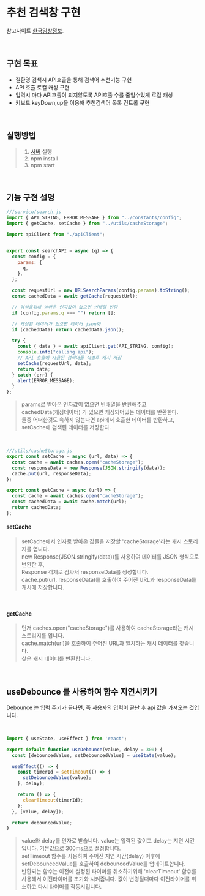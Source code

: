 # 추천 검색창 구현

참고사이트 [한국임상정보](https://clinicaltrialskorea.com/).

</br>

## 구현 목표

 - 질환명 검색시 API호출을 통해 검색어 추천기능 구현
 - API 호출 로컬 캐싱 구현
 - 입력시 마다 API호출이 되지않도록 API호출 수를 줄일수있게 로컬 캐싱
 - 키보드 keyDown,up을 이용해 추천검색어 목록 컨트롤 구현

</br>

## 실행방법

> 1. [서버](https://github.com/walking-sunset/assignment-api) 실행
> 2. npm install
> 3. npm start

</br>

## 기능 구현 설명

```jsx
///service/search.js
import { API_STRING, ERROR_MESSAGE } from "../constants/config";
import { getCache, setCache } from "../utils/casheStorage";

import apiClient from "./apiClient";


export const searchAPI = async (q) => {
  const config = {
    params: {
      q,
    },
  };

  const requestUrl = new URLSearchParams(config.params).toString();
  const cachedData = await getCache(requestUrl);

  // 검색을위해 받아온 인자값이 없으면 빈배열 반환
  if (config.params.q === "") return [];

  // 캐싱된 데이터가 있으면 데이터 json화
  if (cachedData) return cachedData.json();

  try {
    const { data } = await apiClient.get(API_STRING, config);
    console.info("calling api");
    // API 호출에 사용된 검색어를 식별후 캐시 저장
    setCache(requestUrl, data);
    return data;
  } catch (err) {
    alert(ERROR_MESSAGE);
  }
};
```

> params로 받아온 인자값이 없으면 빈배열을 반환해주고 <br/>
> cachedData(캐싱데이터) 가 있으면 캐싱되어있는 데이터를 반환한다. <br/>
> 둘중 어떠한것도 속하지 않는다면 api에서 호출한 데이터를 반환하고, <br/>
> setCache에 검색된 데이터를 저장한다. <br/>

</br>

```jsx
///utils/casheStorage.js
export const setCache = async (url, data) => {
  const cache = await caches.open("cacheStorage");
  const responseData = new Response(JSON.stringify(data));
  cache.put(url, responseData);
};

export const getCache = async (url) => {
  const cache = await caches.open("cacheStorage");
  const cachedData = await cache.match(url);
  return cachedData;
};
```

#### setCache
> setCache에서 인자로 받아온 값들을 저장할 'cacheStorage'라는 캐시 스토리지를 엽니다. <br/>
> new Response(JSON.stringify(data))를 사용하여 데이터를 JSON 형식으로 변환한 후, <br/>
> Response 객체로 감싸서 responseData를 생성합니다. <br/>
> cache.put(url, responseData)를 호출하여 주어진 URL과 responseData를 캐시에 저장합니다. <br/>

</br>

#### getCache
> 먼저 caches.open("cacheStorage")를 사용하여 cacheStorage라는 캐시 스토리지를 엽니다. <br/>
> cache.match(url)을 호출하여 주어진 URL과 일치하는 캐시 데이터를 찾습니다. <br/>
> 찾은 캐시 데이터를 반환합니다. <br/>

</br>

## useDebounce 를 사용하여 함수 지연시키기
Debounce 는 입력 주기가 끝나면, 즉 사용자의 입력이 끝난 후 api 값을 가져오는 것입니다.

</br>

```jsx
import { useState, useEffect } from 'react';

export default function useDebounce(value, delay = 300) {
  const [debouncedValue, setDebouncedValue] = useState(value);

  useEffect(() => {
    const timerId = setTimeout(() => {
      setDebouncedValue(value);
    }, delay);

    return () => {
      clearTimeout(timerId);
    };
  }, [value, delay]);

  return debouncedValue;
}
```

> value와 delay를 인자로 받습니다. value는 입력된 값이고 delay는 지연 시간입니다. 기본값으로 300ms으로 설정합니다. </br>
> setTimeout 함수를 사용하여 주어진 지연 시간(delay) 이후에 setDebouncedValue를 호출하여 debouncedValue를 업데이트합니다. </br>
> 반환되는 함수는 이전에 설정된 타이머를 취소하기위해 'clearTimeout' 함수를 사용해서 이전타이머를 초기화 시켜줍니다. 값이 변경될때마다 이전타이머를 취소하고 다시 타이머를 작동시킵니다. </br>
